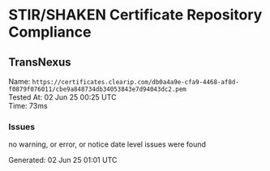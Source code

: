 # STIR/SHAKEN Certificate Repository Compliance

## TransNexus

Name: `https://certificates.clearip.com/db0a4a9e-cfa9-4468-af8d-f0879f076011/cbe9a848734db34053843e7d94043dc2.pem`\
Tested At: 02 Jun 25 00:25 UTC\
Time: 73ms

### Issues

no warning, or error, or notice date level issues were found

Generated: 02 Jun 25 01:01 UTC